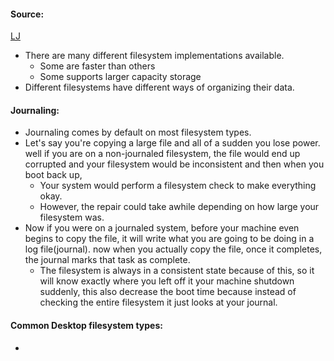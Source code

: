 #### Source:
[LJ](https://linuxjourney.com/lesson/filesystem-types)


* There are many different filesystem implementations available.
	* Some are faster than others
	* Some supports larger capacity storage
* Different filesystems have different ways of organizing their data.


#### Journaling:

* Journaling comes by default on most filesystem types.
* Let's say you're copying a large file and all of a sudden you lose power. well if you are on a non-journaled filesystem, the file would end up corrupted and your filesystem would be inconsistent and then when you boot back up,
	* Your system would perform a filesystem check to make everything okay.
	* However, the repair could take awhile depending on how large your filesystem was.
* Now if you were on a journaled system, before your machine even begins to copy the file, it will write what you are going to be doing in a log file(journal). now when you actually copy the file, once it completes, the journal marks that task as complete.
	* The filesystem is always in a consistent state because of this, so it will know exactly where you left off it your machine shutdown suddenly, this also decrease the boot time because instead of checking the entire filesystem it just looks at your journal.


#### Common Desktop filesystem types:

* 